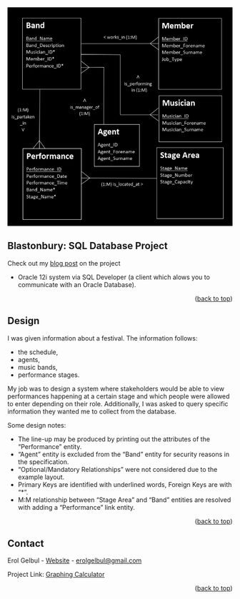 <div id="top"></div>

<div style="text-align:center"><img src="images/v4.png" /></div>



<!-- ABOUT THE PROJECT -->
## Blastonbury: SQL Database Project

Check out my [blog post](https://erolgelbul.com/project-blog/blastonbury-database) on the project


* Oracle 12i system via SQL Developer (a client which alows you to communicate with an Oracle Database).


<p align="right">(<a href="#top">back to top</a>)</p>



<!-- Design -->
## Design

I was given information about a festival. The information follows:
* the schedule,
* agents,
* music bands,
* performance stages.
 
My job was to design a system where stakeholders would be able to view performances happening at a certain stage and which people were allowed
to enter depending on their role. Additionally, I was asked to query specific information they wanted me to collect from the database.

Some design notes:
* The line-up may be produced by printing out the attributes of the “Performance” entity.
* “Agent” entity is excluded from the “Band” entity for security reasons in the specification.
* “Optional/Mandatory Relationships” were not considered due to the example layout.
* Primary Keys are identified with underlined words, Foreign Keys are with “*”.
* M:M relationship between “Stage Area” and “Band” entities are resolved with adding a “Performance” link entity.

<p align="right">(<a href="#top">back to top</a>)</p>


<!-- CONTACT -->
## Contact

Erol Gelbul - [Website](erolgelbul.com) - erolgelbul@gmail.com

Project Link: [Graphing Calculator](https://github.com/ErolGelbul/low_level_graph_calculator)

<p align="right">(<a href="#top">back to top</a>)</p>


<!-- MARKDOWN LINKS & IMAGES -->
